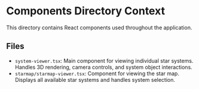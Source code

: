 # Components Directory Context

This directory contains React components used throughout the application.

## Files
- `system-viewer.tsx`: Main component for viewing individual star systems. Handles 3D rendering, camera controls, and system object interactions.
- `starmap/starmap-viewer.tsx`: Component for viewing the star map. Displays all available star systems and handles system selection. 